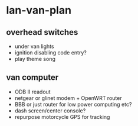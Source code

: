 # lan-van-plan

## overhead switches
 - under van lights
 - ignition disabling code entry?
 - play theme song
 
## van computer
 - ODB II readout
 - netgear or glinet modem + OpenWRT router
 - BBB or just router for low power computing etc?
 - dash screen/center console?
 - repurpose motorcycle GPS for tracking
